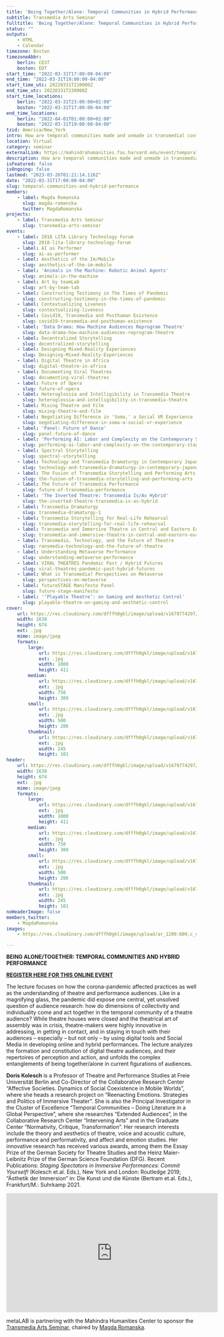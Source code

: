 ```yaml
---
title: 'Being Together/Alone: Temporal Communities in Hybrid Performances'
subtitle: Transmedia Arts Seminar
fulltitle: 'Being Together/Alone: Temporal Communities in Hybrid Performances: Transmedia Arts Seminar'
status: ""
outputs:
    - HTML
    - Calendar
timezone: Boston
timezoneAbbr:
    berlin: CEST
    boston: EDT
start_time: "2022-03-31T17:00:00-04:00"
end_time: "2022-03-31T19:00:00-04:00"
start_time_utc: 20220331T210000Z
end_time_utc: 20220331T230000Z
start_time_locations:
    berlin: "2022-03-31T23:00:00+02:00"
    boston: "2022-03-31T17:00:00-04:00"
end_time_locations:
    berlin: "2022-04-01T01:00:00+02:00"
    boston: "2022-03-31T19:00:00-04:00"
tzid: America/New_York
intro: How are temporal communities made and unmade in transmedial context?
location: Virtual
category: seminar
externalLink: https://mahindrahumanities.fas.harvard.edu/event/temporal-communities-and-transmediality
description: How are temporal communities made and unmade in transmedial context?
isFeatured: false
isOngoing: false
lastmod: "2023-03-26T01:21:14.116Z"
date: "2022-03-31T17:00:00-04:00"
slug: temporal-communities-and-hybrid-performance
members:
    - label: Magda Romanska
      slug: magda-romanska
      twitter: MagdaRomanska
projects:
    - label: Transmedia Arts Seminar
      slug: transmedia-arts-seminar
events:
    - label: 2018 LITA Library Technology Forum
      slug: 2018-lita-library-technology-forum
    - label: AI as Performer
      slug: ai-as-performer
    - label: Aesthetics of the Im/Mobile
      slug: aesthetics-of-the-im-mobile
    - label: 'Animals in the Machine: Robotic Animal Agents'
      slug: animals-in-the-machine
    - label: Art by teamLab
      slug: art-by-team-lab
    - label: Constructing Testimony in The Times of Pandemic
      slug: constructing-testimony-in-the-times-of-pandemic
    - label: Contextualizing Liveness
      slug: contextualizing-liveness
    - label: Covid19, Transmedia and Posthuman Existence
      slug: covid19-transmedia-and-posthuman-existence
    - label: 'Data Drama: How Machine Audiences Reprogram Theatre'
      slug: data-drama-how-machine-audiences-reprogram-theatre
    - label: Decentralized Storytelling
      slug: decentralized-storytelling
    - label: Designing Mixed-Reality Experiences
      slug: Designing-Mixed-Reality-Experiences
    - label: Digital Theatre in Africa
      slug: digital-theatre-in-africa
    - label: Documenting Viral Theatres
      slug: documenting-viral-theatres
    - label: Future of Opera
      slug: future-of-opera
    - label: Heteroglossia and Intelligibility in Transmedia Theatre
      slug: heteroglossia-and-intelligibility-in-transmedia-theatre
    - label: Mixing Theatre and Film
      slug: mixing-theatre-and-film
    - label: Negotiating Difference in 'Soma,' a Social VR Experience
      slug: negotiating-difference-in-soma-a-social-vr-experience
    - label: 'Panel: Future of Dance'
      slug: panel-future-of-dance
    - label: 'Performing AI: Labor and Complexity on the Contemporary Stage'
      slug: performing-ai-labor-and-complexity-on-the-contemporary-stage
    - label: Spectral Storytelling
      slug: spectral-storytelling
    - label: Technology and Transmedia Dramaturgy in Contemporary Japanese Performing Arts
      slug: technology-and-transmedia-dramaturgy-in-contemporary-japanese-performing-arts
    - label: The Fusion of Transmedia Storytelling and Performing Arts
      slug: the-fusion-of-transmedia-storytelling-and-performing-arts
    - label: The Future of Transmedia Performance
      slug: future-of-transmedia-performance
    - label: 'The Inverted Theatre: Transmedia Is/As Hybrid'
      slug: the-inverted-theatre-transmedia-is-as-hybrid
    - label: Transmedia Dramaturgy
      slug: transmedia-dramaturgy-1
    - label: Transmedia Storytelling for Real-Life Rehearsal
      slug: transmedia-storytelling-for-real-life-rehearsal
    - label: Transmedia and Immersive Theatre in Central and Eastern Europe
      slug: transmedia-and-immersive-theatre-in-central-and-eastern-europe
    - label: Transmedia, Technology, and the Future of Theatre
      slug: ransmedia-technology-and-the-future-of-theatre
    - label: Understanding Metaverse Performance
      slug: understanding-metaverse-performance
    - label: VIRAL THEATRES Pandemic Past / Hybrid Futures
      slug: viral-theatres-pandemic-past-hybrid-futures
    - label: What is Transmedia? Perspectives on Metaverse
      slug: perspectives-on-metaverse
    - label: futureSTAGE Manifesto Panel
      slug: future-stage-manifesto
    - label: '‘Playable Theatre’: on Gaming and Aesthetic Control'
      slug: playable-theatre-on-gaming-and-aesthetic-control
cover:
    url: https://res.cloudinary.com/dfffh0gkl/image/upload/v1679774297/Doris_Kolesch_bw_3e554de3cd.jpg
    width: 1638
    height: 674
    ext: .jpg
    mime: image/jpeg
    formats:
        large:
            url: https://res.cloudinary.com/dfffh0gkl/image/upload/v1679774298/large_Doris_Kolesch_bw_3e554de3cd.jpg
            ext: .jpg
            width: 1000
            height: 411
        medium:
            url: https://res.cloudinary.com/dfffh0gkl/image/upload/v1679774298/medium_Doris_Kolesch_bw_3e554de3cd.jpg
            ext: .jpg
            width: 750
            height: 309
        small:
            url: https://res.cloudinary.com/dfffh0gkl/image/upload/v1679774298/small_Doris_Kolesch_bw_3e554de3cd.jpg
            ext: .jpg
            width: 500
            height: 206
        thumbnail:
            url: https://res.cloudinary.com/dfffh0gkl/image/upload/v1679774298/thumbnail_Doris_Kolesch_bw_3e554de3cd.jpg
            ext: .jpg
            width: 245
            height: 101
header:
    url: https://res.cloudinary.com/dfffh0gkl/image/upload/v1679774297/Doris_Kolesch_bw_3e554de3cd.jpg
    width: 1638
    height: 674
    ext: .jpg
    mime: image/jpeg
    formats:
        large:
            url: https://res.cloudinary.com/dfffh0gkl/image/upload/v1679774298/large_Doris_Kolesch_bw_3e554de3cd.jpg
            ext: .jpg
            width: 1000
            height: 411
        medium:
            url: https://res.cloudinary.com/dfffh0gkl/image/upload/v1679774298/medium_Doris_Kolesch_bw_3e554de3cd.jpg
            ext: .jpg
            width: 750
            height: 309
        small:
            url: https://res.cloudinary.com/dfffh0gkl/image/upload/v1679774298/small_Doris_Kolesch_bw_3e554de3cd.jpg
            ext: .jpg
            width: 500
            height: 206
        thumbnail:
            url: https://res.cloudinary.com/dfffh0gkl/image/upload/v1679774298/thumbnail_Doris_Kolesch_bw_3e554de3cd.jpg
            ext: .jpg
            width: 245
            height: 101
noHeaderImage: false
members_twitter:
    - MagdaRomanska
images:
    - https://res.cloudinary.com/dfffh0gkl/image/upload/ar_1200:600,c_crop/c_limit,h_1200,w_600/v1679774297/Doris_Kolesch_bw_3e554de3cd.jpg

---
```

**BEING ALONE/TOGETHER: TEMPORAL COMMUNITIES AND HYBRID PERFORMANCE**

**[REGISTER HERE FOR THIS ONLINE EVENT](https://harvard.zoom.us/webinar/register/WN_tp9q92qZSTyLCJRG3W9DmQ)**

The lecture focuses on how the corona-pandemic affected practices as well as the understanding of theatre and performance audiences. Like in a magnifying glass, the pandemic did expose one central, yet unsolved question of audience research: how do dimensions of collectivity and individuality come and act together in the temporal community of a theatre audience? While theatre houses were closed and the theatrical art of assembly was in crisis, theatre-makers were highly innovative in addressing, in getting in contact, and in staying in touch with their audiences – especially – but not only – by using digital tools and Social Media in developing online and hybrid performances. The lecture analyzes the formation and constitution of digital theatre audiences, and their repertoires of perception and action, and unfolds the complex entanglements of being together/alone in current figurations of audiences.

**Doris Kolesch** is a Professor of Theatre and Performance Studies at Freie Universität Berlin and Co-Director of the Collaborative Research Center “Affective Societies. Dynamics of Social Coexistence in Mobile Worlds”, where she heads a research project on “Reenacting Emotions. Strategies and Politics of Immersive Theater”. She is also the Principal Investigator in the Cluster of Excellence “Temporal Communities – Doing Literature in a Global Perspective”, where she researches “Extended Audiences”, in the Collaborative Research Center “Intervening Arts” and in the Graduate Center “Normativity, Critique, Transformation”. Her research interests include the theory and aesthetics of theatre, voice and acoustic culture, performance and performativity, and affect and emotion studies. Her innovative research has received various awards, among them the Essay Prize of the German Society for Theatre Studies and the Heinz Maier-Leibnitz Prize of the German Science Foundation (DFG).  Recent Publications: *Staging Spectators in Immersive Performances: Commit Yourself!* (Kolesch et.al. Eds.), New York and London: Routledge 2019; “Ästhetik der Immersion” in: Die Kunst und die Künste (Bertram et.al. Eds.), Frankfurt/M.: Suhrkamp 2021.

<iframe width="560" height="315" src="https://www.youtube.com/embed/9lJOHn2xbZk" title="YouTube video player" frameborder="0" allow="accelerometer; autoplay; clipboard-write; encrypted-media; gyroscope; picture-in-picture; web-share" allowfullscreen></iframe>

metaLAB is partnering with the Mahindra Humanities Center to sponsor the [Transmedia Arts Seminar]( https://mlml.io/p/transmedia-arts-seminar/), chaired by [Magda Romanska]( https://mlml.io/m/magda-romanska/).